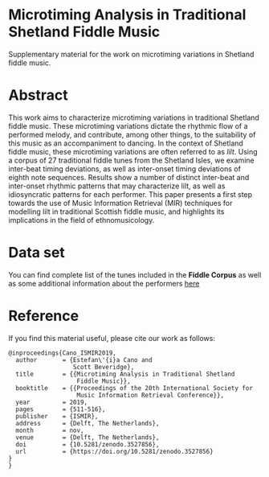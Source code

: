# Microtiming Analysis in Traditional Shetland Fiddle Music
Supplementary material for the work on microtiming variations in Shetland fiddle music.

# Abstract
This work aims to characterize microtiming variations in traditional Shetland fiddle music.  These microtiming variations dictate the rhythmic flow of a performed melody, and contribute, among other things, to the suitability of this music as an accompaniment to dancing. In the context of Shetland fiddle music, these microtiming variations are often referred to as *lilt*.  Using a corpus of 27 traditional fiddle tunes from the Shetland Isles, we examine inter-beat timing deviations, as well as inter-onset timing deviations of eighth note sequences.  Results show a number of distinct inter-beat and inter-onset rhythmic patterns that may characterize lilt, as well as idiosyncratic patterns for each performer.  This paper presents a first step towards the use of Music Information Retrieval (MIR) techniques for modelling lilt in traditional Scottish fiddle music, and highlights its implications in the field of ethnomusicology.

# Data set
You can find complete list of the tunes included in the **Fiddle Corpus** as well as some additional information about the performers [here](fiddleCorpus.md)


# Reference
If you find this material useful, please cite our work as follows:

```
@inproceedings{Cano_ISMIR2019,
  author       = {Estefan\'{i}a Cano and
                  Scott Beveridge},
  title        = {{Microtiming Analysis in Traditional Shetland 
                   Fiddle Music}},
  booktitle    = {{Proceedings of the 20th International Society for 
                   Music Information Retrieval Conference}},
  year         = 2019,
  pages        = {511-516},
  publisher    = {ISMIR},
  address      = {Delft, The Netherlands},
  month        = nov,
  venue        = {Delft, The Netherlands},
  doi          = {10.5281/zenodo.3527856},
  url          = {https://doi.org/10.5281/zenodo.3527856}
}
}
```

